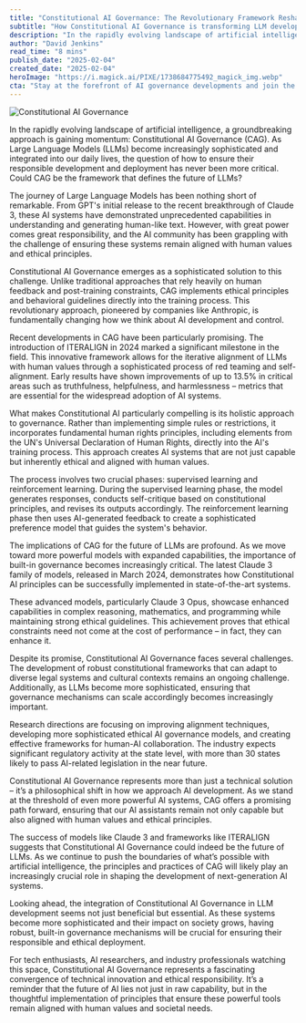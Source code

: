 ```yaml
---
title: "Constitutional AI Governance: The Revolutionary Framework Reshaping the Future of Large Language Models"
subtitle: "How Constitutional AI Governance is transforming LLM development and ethics"
description: "In the rapidly evolving landscape of artificial intelligence, a groundbreaking approach is gaining momentum: Constitutional AI Governance (CAG). As Large Language Models (LLMs) become increasingly sophisticated and integrated into our daily lives, the question of how to ensure their responsible development and deployment has never been more critical. Could CAG be the framework that defines the future of LLMs?"
author: "David Jenkins"
read_time: "8 mins"
publish_date: "2025-02-04"
created_date: "2025-02-04"
heroImage: "https://i.magick.ai/PIXE/1738684775492_magick_img.webp"
cta: "Stay at the forefront of AI governance developments and join the conversation about responsible AI development. Follow us on LinkedIn for regular updates on Constitutional AI Governance and other groundbreaking developments in the world of artificial intelligence."
---
```


![Constitutional AI Governance](https://i.magick.ai/PIXE/1738684775495_magick_img.webp)

In the rapidly evolving landscape of artificial intelligence, a groundbreaking approach is gaining momentum: Constitutional AI Governance (CAG). As Large Language Models (LLMs) become increasingly sophisticated and integrated into our daily lives, the question of how to ensure their responsible development and deployment has never been more critical. Could CAG be the framework that defines the future of LLMs?

The journey of Large Language Models has been nothing short of remarkable. From GPT's initial release to the recent breakthrough of Claude 3, these AI systems have demonstrated unprecedented capabilities in understanding and generating human-like text. However, with great power comes great responsibility, and the AI community has been grappling with the challenge of ensuring these systems remain aligned with human values and ethical principles.

Constitutional AI Governance emerges as a sophisticated solution to this challenge. Unlike traditional approaches that rely heavily on human feedback and post-training constraints, CAG implements ethical principles and behavioral guidelines directly into the training process. This revolutionary approach, pioneered by companies like Anthropic, is fundamentally changing how we think about AI development and control.

Recent developments in CAG have been particularly promising. The introduction of ITERALIGN in 2024 marked a significant milestone in the field. This innovative framework allows for the iterative alignment of LLMs with human values through a sophisticated process of red teaming and self-alignment. Early results have shown improvements of up to 13.5% in critical areas such as truthfulness, helpfulness, and harmlessness – metrics that are essential for the widespread adoption of AI systems.

What makes Constitutional AI particularly compelling is its holistic approach to governance. Rather than implementing simple rules or restrictions, it incorporates fundamental human rights principles, including elements from the UN's Universal Declaration of Human Rights, directly into the AI's training process. This approach creates AI systems that are not just capable but inherently ethical and aligned with human values.

The process involves two crucial phases: supervised learning and reinforcement learning. During the supervised learning phase, the model generates responses, conducts self-critique based on constitutional principles, and revises its outputs accordingly. The reinforcement learning phase then uses AI-generated feedback to create a sophisticated preference model that guides the system's behavior.

The implications of CAG for the future of LLMs are profound. As we move toward more powerful models with expanded capabilities, the importance of built-in governance becomes increasingly critical. The latest Claude 3 family of models, released in March 2024, demonstrates how Constitutional AI principles can be successfully implemented in state-of-the-art systems.

These advanced models, particularly Claude 3 Opus, showcase enhanced capabilities in complex reasoning, mathematics, and programming while maintaining strong ethical guidelines. This achievement proves that ethical constraints need not come at the cost of performance – in fact, they can enhance it.

Despite its promise, Constitutional AI Governance faces several challenges. The development of robust constitutional frameworks that can adapt to diverse legal systems and cultural contexts remains an ongoing challenge. Additionally, as LLMs become more sophisticated, ensuring that governance mechanisms can scale accordingly becomes increasingly important.

Research directions are focusing on improving alignment techniques, developing more sophisticated ethical AI governance models, and creating effective frameworks for human-AI collaboration. The industry expects significant regulatory activity at the state level, with more than 30 states likely to pass AI-related legislation in the near future.

Constitutional AI Governance represents more than just a technical solution – it’s a philosophical shift in how we approach AI development. As we stand at the threshold of even more powerful AI systems, CAG offers a promising path forward, ensuring that our AI assistants remain not only capable but also aligned with human values and ethical principles.

The success of models like Claude 3 and frameworks like ITERALIGN suggests that Constitutional AI Governance could indeed be the future of LLMs. As we continue to push the boundaries of what’s possible with artificial intelligence, the principles and practices of CAG will likely play an increasingly crucial role in shaping the development of next-generation AI systems.

Looking ahead, the integration of Constitutional AI Governance in LLM development seems not just beneficial but essential. As these systems become more sophisticated and their impact on society grows, having robust, built-in governance mechanisms will be crucial for ensuring their responsible and ethical deployment.

For tech enthusiasts, AI researchers, and industry professionals watching this space, Constitutional AI Governance represents a fascinating convergence of technical innovation and ethical responsibility. It’s a reminder that the future of AI lies not just in raw capability, but in the thoughtful implementation of principles that ensure these powerful tools remain aligned with human values and societal needs.